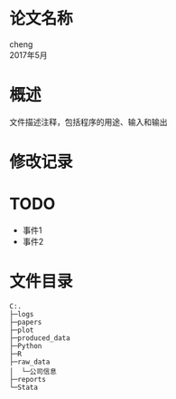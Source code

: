 # 论文名称
cheng  
2017年5月  

# 概述
文件描述注释，包括程序的用途、输入和输出

# 修改记录

# TODO
- 事件1
- 事件2

# 文件目录
```
C:.
├─logs
├─papers
├─plot
├─produced_data
├─Python
├─R
├─raw_data
│  └─公司信息
├─reports
└─Stata
```